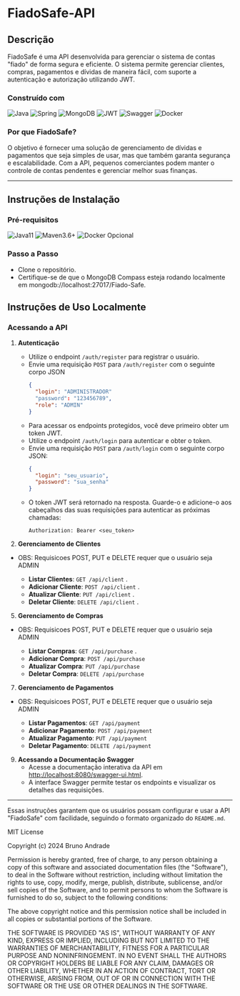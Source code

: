 # FiadoSafe-API

## Descrição

FiadoSafe é uma API desenvolvida para gerenciar o sistema de contas "fiado" de forma segura e eficiente. O sistema permite gerenciar clientes, compras, pagamentos e dívidas de maneira fácil, com suporte a autenticação e autorização utilizando JWT. 

### Construído com
![Java](https://img.shields.io/badge/java-%23ED8B00.svg?style=for-the-badge&logo=openjdk&logoColor=white)
![Spring](https://img.shields.io/badge/spring-%236DB33F.svg?style=for-the-badge&logo=spring&logoColor=white)
![MongoDB](https://img.shields.io/badge/-MongoDB-13aa52?style=for-the-badge&logo=mongodb&logoColor=white)
![JWT](https://img.shields.io/badge/JWT-000000?style=for-the-badge&logo=JSON%20web%20tokens&logoColor=white)
![Swagger](https://img.shields.io/badge/Swagger-85EA2D?style=for-the-badge&logo=Swagger&logoColor=white)
![Docker](https://img.shields.io/badge/Docker-2CA5E0?style=for-the-badge&logo=docker&logoColor=white)

### Por que FiadoSafe?
O objetivo é fornecer uma solução de gerenciamento de dívidas e pagamentos que seja simples de usar, mas que também garanta segurança e escalabilidade. Com a API, pequenos comerciantes podem manter o controle de contas pendentes e gerenciar melhor suas finanças.

---

## Instruções de Instalação

### Pré-requisitos

![Java11](https://img.shields.io/badge/Java-11%2B-blue)
![Maven3.6+](https://img.shields.io/badge/Maven-3.6+-blue)
![Docker](https://img.shields.io/badge/Docker-2CA5E0?style=for-the-badge&logo=docker&logoColor=white) Opcional

### Passo a Passo

- Clone o repositório.
- Certifique-se de que o MongoDB Compass esteja rodando localmente em mongodb://localhost:27017/Fiado-Safe.

## Instruções de Uso Localmente

### Acessando a API

1. **Autenticação**
   - Utilize o endpoint `/auth/register` para registrar o usuário.
   - Envie uma requisição `POST` para `/auth/register` com o seguinte corpo JSON
     ```json
     {
       "login": "ADMINISTRADOR"
       "password": "123456789",
       "role": "ADMIN"
     }
     ```
   - Para acessar os endpoints protegidos, você deve primeiro obter um token JWT.
   - Utilize o endpoint `/auth/login` para autenticar e obter o token.
   - Envie uma requisição `POST` para `/auth/login` com o seguinte corpo JSON:
     ```json
     {
       "login": "seu_usuario",
       "password": "sua_senha"
     }
     ```
   - O token JWT será retornado na resposta. Guarde-o e adicione-o aos cabeçalhos das suas requisições para autenticar as próximas chamadas:
     ```
     Authorization: Bearer <seu_token>
     ```

3. **Gerenciamento de Clientes**
   
- OBS: Requisicoes POST, PUT e DELETE requer que o usuário seja ADMIN
  
   - **Listar Clientes**: `GET /api/client` .
   - **Adicionar Cliente**: `POST /api/client` .
   - **Atualizar Cliente**: `PUT /api/client` .
   - **Deletar Cliente**: `DELETE /api/client` .

5. **Gerenciamento de Compras**

- OBS: Requisicoes POST, PUT e DELETE requer que o usuário seja ADMIN
  
   - **Listar Compras**: `GET /api/purchase` .
   - **Adicionar Compra**: `POST /api/purchase` 
   - **Atualizar Compra**: `PUT /api/purchase`
   - **Deletar Compra**: `DELETE /api/purchase`

7. **Gerenciamento de Pagamentos**

- OBS: Requisicoes POST, PUT e DELETE requer que o usuário seja ADMIN

   - **Listar Pagamentos**: `GET /api/payment`
   - **Adicionar Pagamento**: `POST /api/payment`
   - **Atualizar Pagamento**: `PUT /api/payment`
   - **Deletar Pagamento**: `DELETE /api/payment`

9. **Acessando a Documentação Swagger**
   - Acesse a documentação interativa da API em [http://localhost:8080/swagger-ui.html](http://localhost:8080/swagger-ui.html).
   - A interface Swagger permite testar os endpoints e visualizar os detalhes das requisições.

---

Essas instruções garantem que os usuários possam configurar e usar a API "FiadoSafe" com facilidade, seguindo o formato organizado do `README.md`.



MIT License

Copyright (c) 2024 Bruno Andrade

Permission is hereby granted, free of charge, to any person obtaining a copy
of this software and associated documentation files (the "Software"), to deal
in the Software without restriction, including without limitation the rights
to use, copy, modify, merge, publish, distribute, sublicense, and/or sell
copies of the Software, and to permit persons to whom the Software is
furnished to do so, subject to the following conditions:

The above copyright notice and this permission notice shall be included in all
copies or substantial portions of the Software.

THE SOFTWARE IS PROVIDED "AS IS", WITHOUT WARRANTY OF ANY KIND, EXPRESS OR
IMPLIED, INCLUDING BUT NOT LIMITED TO THE WARRANTIES OF MERCHANTABILITY,
FITNESS FOR A PARTICULAR PURPOSE AND NONINFRINGEMENT. IN NO EVENT SHALL THE
AUTHORS OR COPYRIGHT HOLDERS BE LIABLE FOR ANY CLAIM, DAMAGES OR OTHER
LIABILITY, WHETHER IN AN ACTION OF CONTRACT, TORT OR OTHERWISE, ARISING FROM,
OUT OF OR IN CONNECTION WITH THE SOFTWARE OR THE USE OR OTHER DEALINGS IN THE
SOFTWARE.
